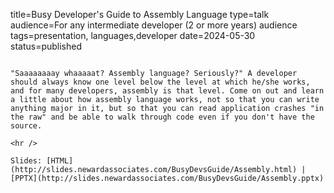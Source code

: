 title=Busy Developer's Guide to Assembly Language
type=talk
audience=For any intermediate developer (2 or more years) audience
tags=presentation, languages,developer
date=2024-05-30
status=published
~~~~~~

"Saaaaaaaay whaaaaat? Assembly language? Seriously?" A developer should always know one level below the level at which he/she works, and for many developers, assembly is that level. Come on out and learn a little about how assembly language works, not so that you can write anything major in it, but so that you can read application crashes "in the raw" and be able to walk through code even if you don't have the source.
    
<hr />

Slides: [HTML](http://slides.newardassociates.com/BusyDevsGuide/Assembly.html) | [PPTX](http://slides.newardassociates.com/BusyDevsGuide/Assembly.pptx)
